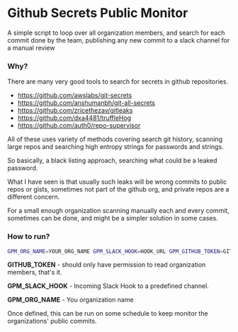 # Github Secrets Public Monitor

A simple script to loop over all organization members, and search for each commit done by the team, publishing any new commit to a slack channel for a manual review


### Why?

There are many very good tools to search for secrets in github repositories.

* https://github.com/awslabs/git-secrets
* https://github.com/anshumanbh/git-all-secrets
* https://github.com/zricethezav/gitleaks
* https://github.com/dxa4481/truffleHog
* https://github.com/auth0/repo-supervisor

All of these uses variety of methods covering search git history, scanning large repos and searching high entropy strings for passwords and strings.

So basically, a black listing approach, searching what could be a leaked password.

What I have seen is that usually such leaks will be wrong commits to public repos or gists, sometimes not part of the github org, and private repos are a different concern.

For a small enough organization scanning manually each and every commit, sometimes can be done, and might be a simpler solution in some cases.

### How to run?


```sh
GPM_ORG_NAME=YOUR_ORG_NAME GPM_SLACK_HOOK=HOOK_URL GPM_GITHUB_TOKEN=GITHUB_TOKEN ruby org_audit.rb
```

**GITHUB_TOKEN** - should only have permission to read organization members, that's it.

**GPM_SLACK_HOOK**  - Incoming Slack Hook to a predefined channel.

**GPM_ORG_NAME** - You organization name

Once defined, this can be run on some schedule to keep monitor the organizations' public commits.
